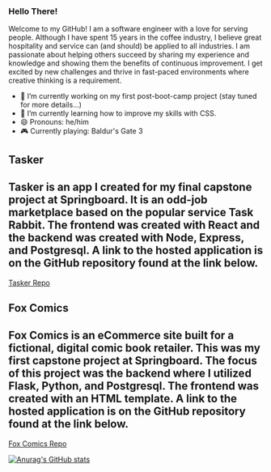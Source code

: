 ### Hello There!

Welcome to my GitHub! I am a software engineer with a love for serving people. Although I have spent 15 years in the coffee industry, I believe great hospitality and service can (and should) be applied to all industries. I am passionate about helping others succeed by sharing my experience and knowledge and showing them the benefits of continuous improvement. I get excited by new challenges and thrive in fast-paced environments where creative thinking is a requirement.

- 🔭 I’m currently working on my first post-boot-camp project (stay tuned for more details...)
- 🌱 I’m currently learning how to improve my skills with CSS.
- 😄 Pronouns: he/him
- 🎮 Currently playing: Baldur's Gate 3

## Tasker
Tasker is an app I created for my final capstone project at Springboard. It is an odd-job marketplace based on the popular service Task Rabbit. The frontend was created with React and the backend was created with Node, Express, and Postgresql. A link to the hosted application is on the GitHub repository found at the link below.
-
[Tasker Repo](https://github.com/jswanson806/Capstone_2)

## Fox Comics
Fox Comics is an eCommerce site built for a fictional, digital comic book retailer. This was my first capstone project at Springboard. The focus of this project was the backend where I utilized Flask, Python, and Postgresql. The frontend was created with an HTML template. A link to the hosted application is on the GitHub repository found at the link below.
-
[Fox Comics Repo](https://github.com/jswanson806/Capstone_1)

[![Anurag's GitHub stats](https://github-readme-stats.vercel.app/api?username=jswanson806&show_icons=true&theme=merko)](https://github.com/anuraghazra/github-readme-stats)
<!--
**jswanson806/jswanson806** is a ✨ _special_ ✨ repository because its `README.md` (this file) appears on your GitHub profile.

Here are some ideas to get you started:



- 👯 I’m looking to collaborate on ...
- 🤔 I’m looking for help with ...
- 💬 Ask me about ...
- 📫 How to reach me: ...
- ⚡ Fun fact: ...
-->
